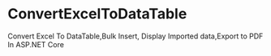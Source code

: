 # ConvertExcelToDataTable
Convert Excel To DataTable,Bulk  Insert, Display Imported data,Export to PDF In ASP.NET Core
